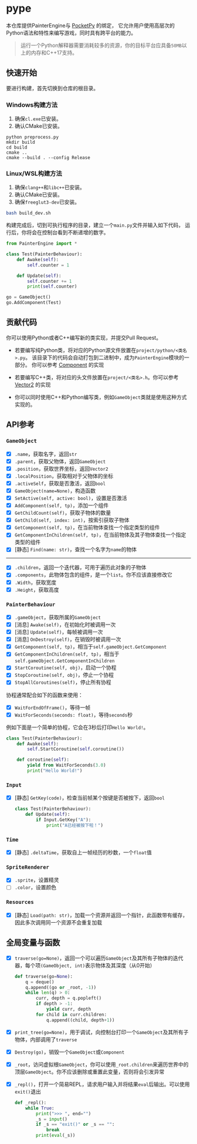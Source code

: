 # pype

本仓库提供PainterEngine与 [PocketPy](https://github.com/blueloveTH/pocketpy) 的绑定，
它允许用户使用高层次的Python语法和特性来编写游戏，同时具有跨平台的能力。

> 运行一个Python解释器需要消耗较多的资源，你的目标平台应具备`50MB`以上的内存和C++17支持。

## 快速开始

要进行构建，首先切换到仓库的根目录。

### Windows构建方法

1. 确保`cl.exe`已安装。
2. 确认CMake已安装。

```
python preprocess.py
mkdir build
cd build
cmake ..
cmake --build . --config Release
```
### Linux/WSL构建方法

1. 确保`clang++`和`libc++`已安装。
2. 确认CMake已安装。
3. 确保`freeglut3-dev`已安装。

```bash
bash build_dev.sh
```

构建完成后，切到可执行程序的目录，建立一个`main.py`文件并输入如下代码，
运行后，你将会在控制台看到不断递增的数字。

```python
from PainterEngine import *

class Test(PainterBehaviour):
    def Awake(self):
        self.counter = 1

    def Update(self):
        self.counter += 1
        print(self.counter)

go = GameObject()
go.AddComponent(Test)
```

## 贡献代码

你可以使用Python或者C++编写新的类实现，并提交Pull Request。

+ 若要编写纯Python类，将对应的Python源文件放置在`project/python/<类名>.py`。
该目录下的代码会自动打包到二进制中，成为`PainterEngine`模块的一部分。
你可以参考
[Component](https://github.com/blueloveTH/pype/blob/master/project/python/Component.py) 的实现

+ 若要编写C++类，将对应的头文件放置在`project/<类名>.h`。你可以参考
[Vector2](https://github.com/blueloveTH/pype/blob/master/project/Vector2.h) 的实现

+ 你可以同时使用C++和Python编写类，例如`GameObject`类就是使用这种方式实现的。

## API参考

### `GameObject`

- [x] `.name`，获取名字，返回`str`
- [x] `.parent`，获取父物体，返回`GameObject`
- [x] `.position`，获取世界坐标，返回`Vector2`
- [x] `.localPosition`，获取相对于父物体的坐标
- [x] `.activeSelf`，获取是否激活，返回`bool`
- [x] `GameObject(name=None)`，构造函数
- [x] `SetActive(self, active: bool)`，设置是否激活
- [x] `AddComponent(self, tp)`，添加一个组件
- [x] `GetChildCount(self)`，获取子物体的数量
- [x] `GetChild(self, index: int)`，按索引获取子物体
- [x] `GetComponent(self, tp)`，在当前物体查找一个指定类型的组件
- [x] `GetComponentInChildren(self, tp)`，在当前物体及其子物体查找一个指定类型的组件
- [x] [静态] `Find(name: str)`，查找一个名字为`name`的物体
---

- [x] `.children`，返回一个迭代器，可用于遍历此对象的子物体
- [x] `.components`，此物体包含的组件，是一个`list`。你不应该直接修改它
- [x] `.Width`，获取宽度
- [x] `.Height`，获取高度

### `PainterBehaviour`

- [x] `.gameObject`，获取所属的`GameObject`
- [x] [消息] `Awake(self)`，在初始化时被调用一次
- [x] [消息] `Update(self)`，每帧被调用一次
- [x] [消息] `OnDestroy(self)`，在销毁时被调用一次
- [x] `GetComponent(self, tp)`，相当于`self.gameObject.GetComponent`
- [x] `GetComponentInChildren(self, tp)`，相当于`self.gameObject.GetComponentInChildren`
- [x] `StartCoroutine(self, obj)`，启动一个协程
- [x] `StopCoroutine(self, obj)`，停止一个协程
- [x] `StopAllCoroutines(self)`，停止所有协程

协程通常配合如下的函数来使用：

- [x] `WaitForEndOfFrame()`，等待一帧
- [x] `WaitForSeconds(seconds: float)`，等待`seconds`秒

例如下面是一个简单的协程，它会在3秒后打印`Hello World!`。

```python
class Test(PainterBehaviour):
    def Awake(self):
        self.StartCoroutine(self.coroutine())

    def coroutine(self):
        yield from WaitForSeconds(3.0)
        print("Hello World!")
```

### `Input`

- [x] [静态] `GetKey(code)`，检查当前帧某个按键是否被按下，返回`bool`

    ```python
    class Test(PainterBehaviour):
        def Update(self):
            if Input.GetKey("A"):
                print("A已经被按下啦！")
    ```

### `Time`

- [x] [静态] `.deltaTime`，获取自上一帧经历的秒数，一个`float`值

### `SpriteRenderer`

- [x] `.sprite`，设置精灵
- [ ] `.color`，设置颜色

### `Resources`

- [x] [静态] `Load(path: str)`，加载一个资源并返回一个指针，此函数带有缓存，因此多次调用同一个资源不会重复加载

## 全局变量与函数
- [x] `traverse(go=None)`，返回一个可以遍历`GameObject`及其所有子物体的迭代器，每个项`(GameObject, int)`表示物体及其深度（从0开始）
  ```python
  def traverse(go=None):
      q = deque()
      q.append((go or _root, -1))
      while len(q) > 0:
          curr, depth = q.popleft()
          if depth > -1:
              yield curr, depth
          for child in curr.children:
              q.append((child, depth+1))
  ```
- [x] `print_tree(go=None)`，用于调试，向控制台打印一个`GameObject`及其所有子物体，内部调用了`traverse`
- [x] `Destroy(go)`，销毁一个`GameObject`或`Component`
- [x] `_root`，访问虚拟根`GameObject`，你可以使用`_root.children`来遍历世界中的顶层`GameObject`。你不应该删除或重置此变量，否则将会引发异常
- [x] `_repl()`，打开一个简易REPL，请求用户输入并将结果`eval`后输出。可以使用`exit()`退出

  ```python
  def _repl():
      while True:
          print(">>> ", end="")
          _s = input()
          if _s == "exit()" or _s == "":
              break
          print(eval(_s))
  ```
